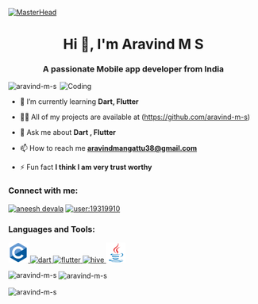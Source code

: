 
[![MasterHead](https://raw.githubusercontent.com/punitkmryh/punitkmryh/master/Developer.gif)](https://myprotfolio-9076f.firebaseapp.com/)

<h1 align="center">Hi 👋, I'm Aravind M S</h1>
<h3 align="center">A passionate Mobile app developer from India</h3>
<img align="right" alt="Coding" width="400" src="https://cdn.dribbble.com/users/1162077/screenshots/3848914/programmer.gif">
<p align="left"> <img src="https://komarev.com/ghpvc/?username=aravind-m-s&label=Profile%20views&color=0e75b6&style=flat" alt="aravind-m-s" /> </p>




- 🌱 I’m currently learning **Dart, Flutter**

- 👨‍💻 All of my projects are available at (https://github.com/aravind-m-s)

- 💬 Ask me about **Dart , Flutter**

- 📫 How to reach me **aravindmangattu38@gmail.com**

- ⚡ Fun fact **I think I am very trust worthy**

<h3 align="left">Connect with me:</h3>
<p align="left">
<a href="https://www.linkedin.com/in/aravind-ms-807a71208/" target="blank"><img align="center" src="https://raw.githubusercontent.com/rahuldkjain/github-profile-readme-generator/master/src/images/icons/Social/linked-in-alt.svg" alt="aneesh devala" height="30" width="40" /></a>
<a href="https://stackoverflow.com/users/20597240/aravind" target="blank"><img align="center" src="https://raw.githubusercontent.com/rahuldkjain/github-profile-readme-generator/master/src/images/icons/Social/stack-overflow.svg" alt="user:19319910" height="30" width="40" /></a>


<h3 align="left">Languages and Tools:</h3>
<p align="left"> <a href="https://www.cprogramming.com/" target="_blank" rel="noreferrer"> <img src="https://raw.githubusercontent.com/devicons/devicon/master/icons/c/c-original.svg" alt="c" width="40" height="40"/> </a> <a href="https://dart.dev" target="_blank" rel="noreferrer"> <img src="https://www.vectorlogo.zone/logos/dartlang/dartlang-icon.svg" alt="dart" width="40" height="40"/> </a> <a href="https://flutter.dev" target="_blank" rel="noreferrer"> <img src="https://www.vectorlogo.zone/logos/flutterio/flutterio-icon.svg" alt="flutter" width="40" height="40"/> </a> <a href="https://hive.apache.org/" target="_blank" rel="noreferrer"> <img src="https://www.vectorlogo.zone/logos/apache_hive/apache_hive-icon.svg" alt="hive" width="40" height="40"/> </a> <a href="https://www.java.com" target="_blank" rel="noreferrer"> <img src="https://raw.githubusercontent.com/devicons/devicon/master/icons/java/java-original.svg" alt="java" width="40" height="40"/> </a> </p>

<p><img align="left" src="https://github-readme-stats.vercel.app/api/top-langs?username=aravind-m-s&show_icons=true&locale=en&layout=compact" alt="aravind-m-s" /></p>

<p>&nbsp;<img align="center" src="https://github-readme-stats.vercel.app/api?username=aravind-m-s&show_icons=true&locale=en" alt="aravind-m-s" /></p>

<p><img align="center" src="https://github-readme-streak-stats.herokuapp.com/?user=aravind-m-s&" alt="aravind-m-s" /></p>
